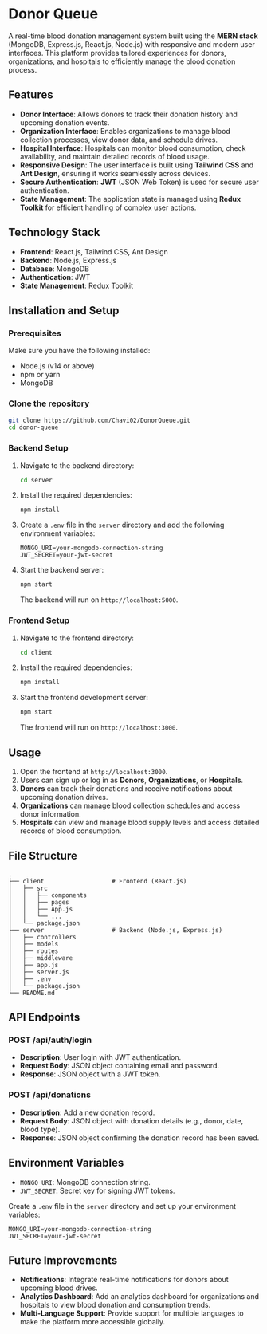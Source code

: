 # **Donor Queue**

A real-time blood donation management system built using the **MERN stack** (MongoDB, Express.js, React.js, Node.js) with responsive and modern user interfaces. This platform provides tailored experiences for donors, organizations, and hospitals to efficiently manage the blood donation process.

## **Features**

- **Donor Interface**: Allows donors to track their donation history and upcoming donation events.
- **Organization Interface**: Enables organizations to manage blood collection processes, view donor data, and schedule drives.
- **Hospital Interface**: Hospitals can monitor blood consumption, check availability, and maintain detailed records of blood usage.
- **Responsive Design**: The user interface is built using **Tailwind CSS** and **Ant Design**, ensuring it works seamlessly across devices.
- **Secure Authentication**: **JWT** (JSON Web Token) is used for secure user authentication.
- **State Management**: The application state is managed using **Redux Toolkit** for efficient handling of complex user actions.

## **Technology Stack**

- **Frontend**: React.js, Tailwind CSS, Ant Design
- **Backend**: Node.js, Express.js
- **Database**: MongoDB
- **Authentication**: JWT
- **State Management**: Redux Toolkit

## **Installation and Setup**

### **Prerequisites**

Make sure you have the following installed:

- Node.js (v14 or above)
- npm or yarn
- MongoDB

### **Clone the repository**

```bash
git clone https://github.com/Chavi02/DonorQueue.git
cd donor-queue
```

### **Backend Setup**

1. Navigate to the backend directory:

   ```bash
   cd server
   ```

2. Install the required dependencies:

   ```bash
   npm install
   ```

3. Create a `.env` file in the `server` directory and add the following environment variables:

   ```plaintext
   MONGO_URI=your-mongodb-connection-string
   JWT_SECRET=your-jwt-secret
   ```

4. Start the backend server:

   ```bash
   npm start
   ```

   The backend will run on `http://localhost:5000`.

### **Frontend Setup**

1. Navigate to the frontend directory:

   ```bash
   cd client
   ```

2. Install the required dependencies:

   ```bash
   npm install
   ```

3. Start the frontend development server:

   ```bash
   npm start
   ```

   The frontend will run on `http://localhost:3000`.

## **Usage**

1. Open the frontend at `http://localhost:3000`.
2. Users can sign up or log in as **Donors**, **Organizations**, or **Hospitals**.
3. **Donors** can track their donations and receive notifications about upcoming donation drives.
4. **Organizations** can manage blood collection schedules and access donor information.
5. **Hospitals** can view and manage blood supply levels and access detailed records of blood consumption.

## **File Structure**

```plaintext
.
├── client                   # Frontend (React.js)
│   ├── src
│   │   ├── components
│   │   ├── pages
│   │   ├── App.js
│   │   └── ...
│   └── package.json
├── server                   # Backend (Node.js, Express.js)
│   ├── controllers
│   ├── models
│   ├── routes
│   ├── middleware
│   ├── app.js
│   ├── server.js
│   ├── .env
│   └── package.json
└── README.md
```

## **API Endpoints**

### **POST /api/auth/login**

- **Description**: User login with JWT authentication.
- **Request Body**: JSON object containing email and password.
- **Response**: JSON object with a JWT token.

### **POST /api/donations**

- **Description**: Add a new donation record.
- **Request Body**: JSON object with donation details (e.g., donor, date, blood type).
- **Response**: JSON object confirming the donation record has been saved.

## **Environment Variables**

- `MONGO_URI`: MongoDB connection string.
- `JWT_SECRET`: Secret key for signing JWT tokens.

Create a `.env` file in the `server` directory and set up your environment variables:

```plaintext
MONGO_URI=your-mongodb-connection-string
JWT_SECRET=your-jwt-secret
```

## **Future Improvements**

- **Notifications**: Integrate real-time notifications for donors about upcoming blood drives.
- **Analytics Dashboard**: Add an analytics dashboard for organizations and hospitals to view blood donation and consumption trends.
- **Multi-Language Support**: Provide support for multiple languages to make the platform more accessible globally.
